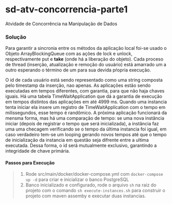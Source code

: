 # sd-atv-concorrencia-parte1
Atvidade de Concorrência na Manipulação de Dados

### Solução

Para garantir a sincronia entre os métodos da aplicação local foi-se usado o Objeto ArrayBlockingQueue com as ações de lock e unlock, respectivamente put e __take__ (onde há a liberação do objeto). Cada proceso de thread (inserção, atualização e remoção do usuário) está amarrado um a outro esperando o término de um para sua devida pŕopria execução.

O id de cada usuário está sendo representado como uma string composta pelo timestamp da inserção, nao apenas. As aplicações estão sendo executadas em tempos diferentes, com garantia, para que não haja chaves iguais. Há uma tabela TimeWaitApplication que dá a garantia de execução em tempos distintos das aplicações em até 4999 ms. Quando uma instancia tenta iniciar ela insere um registro de TimeWaitApplication com o tempo em milissegundos, esse tempo é randômico. A próxima aplicação funcionará da mensma forma, mas há uma comparação de tempo: se uma nova instância iniciar (depois de registrar o tempo que será inicializada), a instância faz uma uma checagem verificando se o tempo da última instancia foi igual, em caso verdadeiro tem-se um looping gerando novos tempos até que o tempo de inicialização da instancia em questão seja difrente entre a ultima executada. Dessa forma, o id será mutualmente exclusivo, garantindo a integridade de chave primária.

#### Passos para Execução
 > 1. Rode src/main/docker/docker-compose.yml com `docker-compose up -d` para criar e inicializar o banco PostgreSQL
 > 2. Banco inicializado e configurado, rode o arquivo `sh` na raiz do projeto com o comando `sh execute-instances.sh` para construir o projeto com maven assemby e executar duas instancias.
